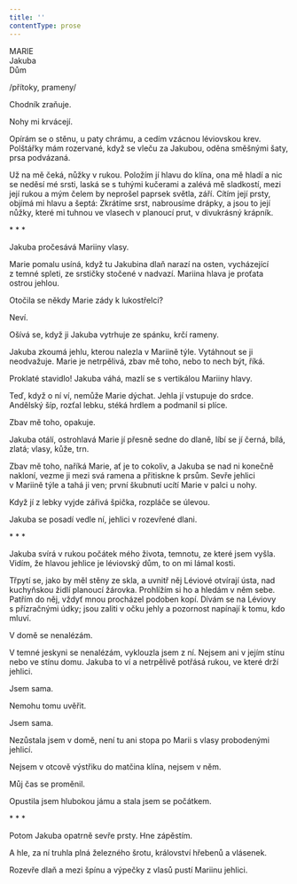 ```yaml
---
title: ''
contentType: prose
---
```


MARIE  
Jakuba  
Dům

/přítoky, prameny/

  

Chodník zraňuje.

Nohy mi krvácejí.

Opírám se o stěnu, u paty chrámu, a cedím vzácnou léviovskou krev. Polštářky mám rozervané, když se vleču za Jakubou, oděna směšnými šaty, prsa podvázaná.

Už na mě čeká, nůžky v rukou. Položím jí hlavu do klína, ona mě hladí a nic se neděsí mé srsti, laská se s tuhými kučerami a zalévá mě sladkostí, mezi její rukou a mým čelem by neprošel paprsek světla, září. Cítím její prsty, objímá mi hlavu a šeptá: Zkrátíme srst, nabrousíme drápky, a jsou to její nůžky, které mi tuhnou ve vlasech v planoucí prut, v divukrásný krápník.

\* \* \*

  

Jakuba pročesává Mariiny vlasy.

Marie pomalu usíná, když tu Jakubina dlaň narazí na osten, vycházející z temné spleti, ze srstičky stočené v nadvazí. Mariina hlava je proťata ostrou jehlou.

Otočila se někdy Marie zády k lukostřelci?

Neví.

Ošívá se, když ji Jakuba vytrhuje ze spánku, krčí rameny.

Jakuba zkoumá jehlu, kterou nalezla v Mariině týle. Vytáhnout se ji neodvažuje. Marie je netrpělivá, zbav mě toho, nebo to nech být, říká.

Proklaté stavidlo! Jakuba váhá, mazlí se s vertikálou Mariiny hlavy.

Teď, když o ní ví, nemůže Marie dýchat. Jehla jí vstupuje do srdce. Andělský šíp, rozťal lebku, stéká hrdlem a podmanil si plíce.

Zbav mě toho, opakuje.

Jakuba otálí, ostrohlavá Marie jí přesně sedne do dlaně, líbí se jí černá, bílá, zlatá; vlasy, kůže, trn.

Zbav mě toho, naříká Marie, ať je to cokoliv, a Jakuba se nad ni konečně nakloní, vezme ji mezi svá ramena a přitiskne k prsům. Sevře jehlici v Mariině týle a tahá ji ven; první škubnutí ucítí Marie v palci u nohy.

Když jí z lebky vyjde zářivá špička, rozpláče se úlevou.

Jakuba se posadí vedle ní, jehlici v rozevřené dlani.

\* \* \*

  

Jakuba svírá v rukou počátek mého života, temnotu, ze které jsem vyšla. Vidím, že hlavou jehlice je léviovský dům, to on mi lámal kosti.

Třpytí se, jako by měl stěny ze skla, a uvnitř něj Léviové otvírají ústa, nad kuchyňskou židlí planoucí žárovka. Prohlížím si ho a hledám v něm sebe. Patřím do něj, vždyť mnou procházel podoben kopí. Dívám se na Léviovy s přízračnými údky; jsou zaliti v očku jehly a pozornost napínají k tomu, kdo mluví.

V domě se nenalézám.

V temné jeskyni se nenalézám, vyklouzla jsem z ní. Nejsem ani v jejím stínu nebo ve stínu domu. Jakuba to ví a netrpělivě potřásá rukou, ve které drží jehlici.

Jsem sama.

Nemohu tomu uvěřit.

Jsem sama.

Nezůstala jsem v domě, není tu ani stopa po Marii s vlasy probodenými jehlicí.

Nejsem v otcově výstřiku do matčina klína, nejsem v něm.

Můj čas se proměnil.

Opustila jsem hlubokou jámu a stala jsem se počátkem.

\* \* \*

  

Potom Jakuba opatrně sevře prsty. Hne zápěstím.

A hle, za ní truhla plná železného šrotu, království hřebenů a vlásenek.

Rozevře dlaň a mezi špínu a výpečky z vlasů pustí Mariinu jehlici.
